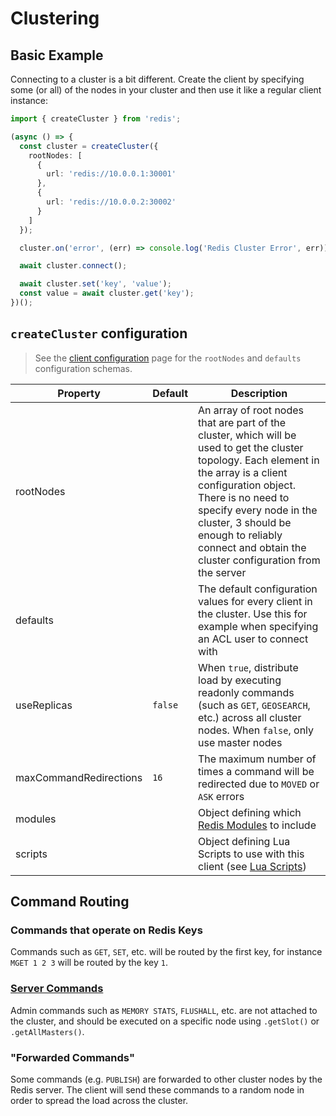 # Clustering

## Basic Example

Connecting to a cluster is a bit different. Create the client by specifying some (or all) of the nodes in your cluster and then use it like a regular client instance:

```typescript
import { createCluster } from 'redis';

(async () => {
  const cluster = createCluster({
    rootNodes: [
      {
        url: 'redis://10.0.0.1:30001'
      },
      {
        url: 'redis://10.0.0.2:30002'
      }
    ]
  });

  cluster.on('error', (err) => console.log('Redis Cluster Error', err));

  await cluster.connect();

  await cluster.set('key', 'value');
  const value = await cluster.get('key');
})();
```

## `createCluster` configuration

> See the [client configuration](./client-configuration.md) page for the `rootNodes` and `defaults` configuration schemas.

| Property               | Default | Description                                                                                                                                                                                                                                                                                                         |
|------------------------|---------|---------------------------------------------------------------------------------------------------------------------------------------------------------------------------------------------------------------------------------------------------------------------------------------------------------------------|
| rootNodes              |         | An array of root nodes that are part of the cluster, which will be used to get the cluster topology. Each element in the array is a client configuration object. There is no need to specify every node in the cluster, 3 should be enough to reliably connect and obtain the cluster configuration from the server |
| defaults               |         | The default configuration values for every client in the cluster.  Use this for example when specifying an ACL user to connect with                                                                                                                                                                                 |
| useReplicas            | `false` | When `true`, distribute load by executing readonly commands (such as `GET`, `GEOSEARCH`, etc.) across all cluster nodes. When `false`, only use master nodes                                                                                                                                                        |
| maxCommandRedirections | `16`    | The maximum number of times a command will be redirected due to `MOVED` or `ASK` errors                                                                                                                                                                                                                             |
| modules                |         | Object defining which [Redis Modules](../README.md#modules) to include                                                                                                                                                                                                                                              |
| scripts                |         | Object defining Lua Scripts to use with this client (see [Lua Scripts](../README.md#lua-scripts))                                                                                                                                                                                                                   |

## Command Routing

### Commands that operate on Redis Keys

Commands such as `GET`, `SET`, etc. will be routed by the first key, for instance `MGET 1 2 3` will be routed by the key `1`.

### [Server Commands](https://redis.io/commands#server)

Admin commands such as `MEMORY STATS`, `FLUSHALL`, etc. are not attached to the cluster, and should be executed on a specific node using `.getSlot()` or `.getAllMasters()`.

### "Forwarded Commands"

Some commands (e.g. `PUBLISH`) are forwarded to other cluster nodes by the Redis server. The client will send these commands to a random node in order to spread the load across the cluster.
